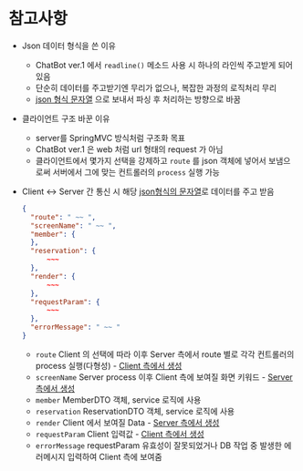 # 참고사항

- Json 데이터 형식을 쓴 이유
  - ChatBot ver.1 에서 `readline()` 메소드 사용 시 하나의 라인씩 주고받게 되어있음
  - 단순히 데이터를 주고받기엔 무리가 없으나, 복잡한 과정의 로직처리 무리
  - <u>json 형식 문자열</u> 으로 보내서 파싱 후 처리하는 방향으로 바꿈
  

- 클라이언트 구조 바꾼 이유
  - server를 SpringMVC 방식처럼 구조화 목표
  - ChatBot ver.1 은  web 처럼 url 형태의 request 가 아님
  - 클라이언트에서 몇가지 선택을 강제하고 `route` 를 json 객체에 넣어서 보냄으로써 서버에서 그에 맞는 컨트롤러의 `process` 실행 가능
  

- Client <-> Server 간 통신 시 해당 <u>json형식의 문자열</u>로 데이터를 주고 받음
     
    ```json
    {
      "route": " ~~ ",
      "screenName": " ~~ ",
      "member": {
      },
      "reservation": {
          ~~~
      },
      "render": {
          ~~~
      },
      "requestParam": {
          ~~~
      },
      "errorMessage": " ~~ "
    }
    ```
    - `route` Client 의 선택에 따라 이후 Server 측에서 route 별로 각각 컨트롤러의 process 실행(다형성) - <u>Client 측에서 생성</u>
    - `screenName` Server process 이후 Client 측에 보여질 화면 키워드 - <u>Server 측에서 생성</u>
    - `member` MemberDTO 객체, service 로직에 사용
    - `reservation` ReservationDTO 객체, service 로직에 사용
    - `render` Client 에서 보여질 Data -  <u>Server 측에서 생성</u>
    - `requestParam` Client 입력값 - <u>Client 측에서 생성</u>
    - `errorMessage` requestParam 유효성이 잘못되었거나 DB 작업 중 발생한 에러메시지 입력하여 Client 측에 보여줌 
    



